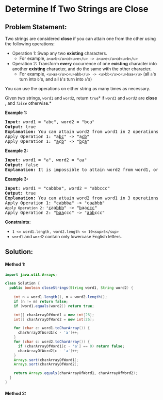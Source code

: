 # Determine If Two Strings are Close

## Problem Statement:

Two strings are considered **close** if you can attain one from the other using the following operations:

* Operation 1: Swap any two **existing** characters.
  * For example, `a<u>b</u>cd<u>e</u> -> a<u>e</u>cd<u>b</u>`
* Operation 2: Transform **every** occurrence of one **existing** character into another **existing** character, and do the same with the other character.
  * For example, `<u>aa</u>c<u>abb</u> -> <u>bb</u>c<u>baa</u>` (all `a`'s turn into `b`'s, and all `b`'s turn into `a`'s)

You can use the operations on either string as many times as necessary.

Given two strings, `word1` and `word2`, return `true`* if *`word1`* and *`word2`* are  **close** , and *`false`* otherwise.*

**Example 1:**

<pre><strong>Input:</strong> word1 = "abc", word2 = "bca"
<strong>Output:</strong> true
<strong>Explanation:</strong> You can attain word2 from word1 in 2 operations.
Apply Operation 1: "a<u>bc</u>" -> "a<u>cb</u>"
Apply Operation 1: "<u>a</u>c<u>b</u>" -> "<u>b</u>c<u>a</u>"
</pre>

**Example 2:**

<pre><strong>Input:</strong> word1 = "a", word2 = "aa"
<strong>Output:</strong> false
<strong>Explanation: </strong>It is impossible to attain word2 from word1, or vice versa, in any number of operations.
</pre>

**Example 3:**

<pre><strong>Input:</strong> word1 = "cabbba", word2 = "abbccc"
<strong>Output:</strong> true
<strong>Explanation:</strong> You can attain word2 from word1 in 3 operations.
Apply Operation 1: "ca<u>b</u>bb<u>a</u>" -> "ca<u>a</u>bb<u>b</u>"
<code>Apply Operation 2: "</code><u>c</u>aa<u>bbb</u>" -> "<u>b</u>aa<u>ccc</u>"
Apply Operation 2: "<u>baa</u>ccc" -> "<u>abb</u>ccc"
</pre>

**Constraints:**

* `1 <= word1.length, word2.length <= 10<sup>5</sup>`
* `word1` and `word2` contain only lowercase English letters.


## Solution:

#### Method 1:

```java
import java.util.Arrays;

class Solution {
  public boolean closeStrings(String word1, String word2) {
  
    int n = word1.length(), m = word2.length();
    if (n != m) return false;
    if (word1.equals(word2)) return true;

    int[] charArrayOfWord1 = new int[26];
    int[] charArrayOfWord2 = new int[26];

    for (char c: word1.toCharArray()) {
      charArrayOfWord1[c - 'a']++;
    }
    for (char c: word2.toCharArray()) {
      if (charArrayOfWord1[c - 'a'] == 0) return false;
      charArrayOfWord2[c - 'a']++;
    }
    Arrays.sort(charArrayOfWord1);
    Arrays.sort(charArrayOfWord2);

    return Arrays.equals(charArrayOfWord1, charArrayOfWord2);
  }
}
```


#### Method 2:

```java

```
